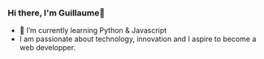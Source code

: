 ### Hi there, I'm Guillaume👋

- 🌱 I’m currently learning Python & Javascript
- I am passionate about technology, innovation and I aspire to become a web developper.
